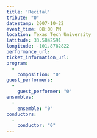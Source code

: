```yaml
---
title: 'Recital'
tribute: "0"
datestamp: 2007-10-22
event_time: 08:00 PM
location: Texas Tech University
latitude: 33.5842591
longitude: -101.8782822
performance_url: 
ticket_information_url: 
program: 
  -
    composition: "0"
guest_performers: 
  -
    guest_performer: "0"
ensembles: 
  -
    ensemble: "0"
conductors: 
  -
    conductor: "0"
---
```

